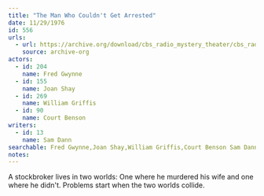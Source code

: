 ```yaml
---
title: "The Man Who Couldn't Get Arrested"
date: 11/29/1976
id: 556
urls: 
  - url: https://archive.org/download/cbs_radio_mystery_theater/cbs_radio_mystery_theater-0551-0600.zip/cbs_radio_mystery_theater-0551-0600%2Fcbsrmt_0556_the_man_who_couldnt_get_arrested.mp3
    source: archive-org
actors:  
  - id: 204
    name: Fred Gwynne  
  - id: 155
    name: Joan Shay  
  - id: 269
    name: William Griffis  
  - id: 90
    name: Court Benson
writers:  
  - id: 13
    name: Sam Dann
searchable: Fred Gwynne,Joan Shay,William Griffis,Court Benson Sam Dann
notes:  
---
```

A stockbroker lives in two worlds: One where he murdered his wife and one where he didn't. Problems start when the two worlds collide.